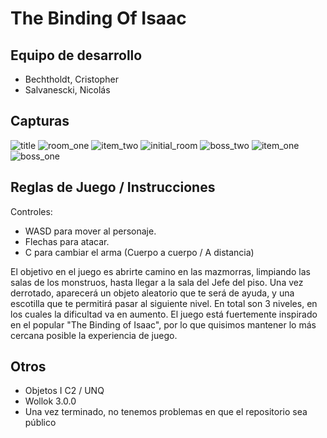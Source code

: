 # The Binding Of Isaac

## Equipo de desarrollo

- Bechtholdt, Cristopher
- Salvanescki, Nicolás

## Capturas

![title](https://github.com/obj1unq/2023s1---tp-game-portonol-grupo-02/assets/127802736/ada362c7-660e-4d5a-b561-f12cb12d3aa8)
![room_one](https://github.com/obj1unq/2023s1---tp-game-portonol-grupo-02/assets/127802736/a54279d5-28ad-4a80-a672-8de91a9d2a40)
![item_two](https://github.com/obj1unq/2023s1---tp-game-portonol-grupo-02/assets/127802736/06a51b7e-975e-4480-9e77-ed313aad47d7)
![initial_room](https://github.com/obj1unq/2023s1---tp-game-portonol-grupo-02/assets/127802736/b773fed7-e262-4f92-9222-3b1f75366144)
![boss_two](https://github.com/obj1unq/2023s1---tp-game-portonol-grupo-02/assets/127802736/8db47e9d-b5d2-4b71-b59e-8afc5024ce20)
![item_one](https://github.com/obj1unq/2023s1---tp-game-portonol-grupo-02/assets/127802736/1419a455-365b-4725-b238-23f26a6b848d)
![boss_one](https://github.com/obj1unq/2023s1---tp-game-portonol-grupo-02/assets/127802736/49bca49d-1467-4ff6-8fad-551c51bd5ea8)


## Reglas de Juego / Instrucciones

Controles:
- WASD para mover al personaje.
- Flechas para atacar.
- C para cambiar el arma (Cuerpo a cuerpo / A distancia)

El objetivo en el juego es abrirte camino en las mazmorras, limpiando las salas de los monstruos, hasta llegar a la sala del Jefe del piso. Una vez derrotado, aparecerá un objeto aleatorio que te será de ayuda, y una escotilla que te permitirá pasar al siguiente nivel. En total son 3 niveles, en los cuales la dificultad va en aumento.
El juego está fuertemente inspirado en el popular "The Binding of Isaac", por lo que quisimos mantener lo más cercana posible la experiencia de juego.

## Otros

- Objetos I C2 / UNQ
- Wollok 3.0.0
- Una vez terminado, no tenemos problemas en que el repositorio sea público
